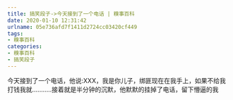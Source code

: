 ```yaml
---
title: 搞笑段子->今天接到了一个电话 | 糗事百科
date: 2020-01-10 12:31:42
urlname: 05e736afd7f1411d2724cc03420cf449
tags: 
- 糗事百科
categories:
- 糗事百科
- 搞笑段子
---
```

今天接到了一个电话，他说:XXX，我是你儿子，绑匪现在在我手上，如果不给我打钱我就...........接着就是半分钟的沉默，他默默的挂掉了电话，留下懵逼的我


